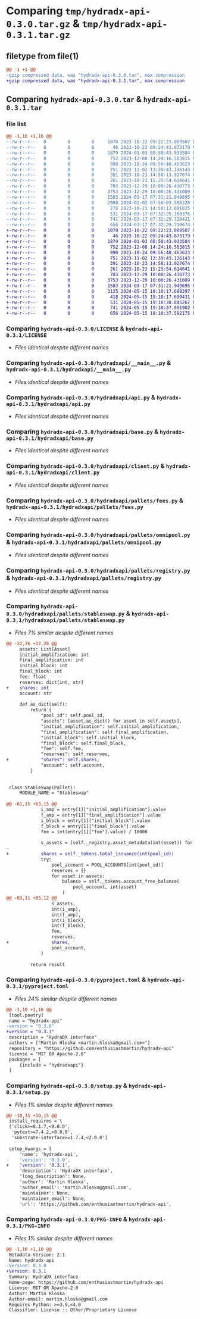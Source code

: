 # Comparing `tmp/hydradx-api-0.3.0.tar.gz` & `tmp/hydradx-api-0.3.1.tar.gz`

## filetype from file(1)

```diff
@@ -1 +1 @@
-gzip compressed data, was "hydradx-api-0.3.0.tar", max compression
+gzip compressed data, was "hydradx-api-0.3.1.tar", max compression
```

## Comparing `hydradx-api-0.3.0.tar` & `hydradx-api-0.3.1.tar`

### file list

```diff
@@ -1,16 +1,16 @@
--rw-r--r--   0        0        0     1070 2023-10-22 09:22:23.089507 hydradx-api-0.3.0/LICENSE
--rw-r--r--   0        0        0       46 2023-10-22 09:24:43.873179 hydradx-api-0.3.0/hydradxapi/__init__.py
--rw-r--r--   0        0        0     1879 2024-01-03 08:50:43.933584 hydradx-api-0.3.0/hydradxapi/__main__.py
--rw-r--r--   0        0        0      752 2023-12-08 14:24:16.503815 hydradx-api-0.3.0/hydradxapi/api.py
--rw-r--r--   0        0        0      990 2023-10-24 09:56:48.463623 hydradx-api-0.3.0/hydradxapi/base.py
--rw-r--r--   0        0        0      751 2023-11-02 13:39:43.136143 hydradx-api-0.3.0/hydradxapi/client.py
--rw-r--r--   0        0        0      391 2023-10-23 14:58:13.927674 hydradx-api-0.3.0/hydradxapi/pallets/__init__.py
--rw-r--r--   0        0        0      261 2023-10-23 15:25:54.614641 hydradx-api-0.3.0/hydradxapi/pallets/balances.py
--rw-r--r--   0        0        0      703 2023-12-29 10:00:26.430773 hydradx-api-0.3.0/hydradxapi/pallets/fees.py
--rw-r--r--   0        0        0     3753 2023-12-29 10:00:26.431089 hydradx-api-0.3.0/hydradxapi/pallets/omnipool.py
--rw-r--r--   0        0        0     1583 2024-03-17 07:31:21.949695 hydradx-api-0.3.0/hydradxapi/pallets/registry.py
--rw-r--r--   0        0        0     2988 2024-02-02 07:58:03.588328 hydradx-api-0.3.0/hydradxapi/pallets/stableswap.py
--rw-r--r--   0        0        0      278 2023-10-23 14:58:13.891025 hydradx-api-0.3.0/hydradxapi/pallets/tokens.py
--rw-r--r--   0        0        0      531 2024-03-17 07:32:25.168376 hydradx-api-0.3.0/pyproject.toml
--rw-r--r--   0        0        0      741 2024-03-17 07:32:29.719421 hydradx-api-0.3.0/setup.py
--rw-r--r--   0        0        0      656 2024-03-17 07:32:29.719674 hydradx-api-0.3.0/PKG-INFO
+-rw-r--r--   0        0        0     1070 2023-10-22 09:22:23.089507 hydradx-api-0.3.1/LICENSE
+-rw-r--r--   0        0        0       46 2023-10-22 09:24:43.873179 hydradx-api-0.3.1/hydradxapi/__init__.py
+-rw-r--r--   0        0        0     1879 2024-01-03 08:50:43.933584 hydradx-api-0.3.1/hydradxapi/__main__.py
+-rw-r--r--   0        0        0      752 2023-12-08 14:24:16.503815 hydradx-api-0.3.1/hydradxapi/api.py
+-rw-r--r--   0        0        0      990 2023-10-24 09:56:48.463623 hydradx-api-0.3.1/hydradxapi/base.py
+-rw-r--r--   0        0        0      751 2023-11-02 13:39:43.136143 hydradx-api-0.3.1/hydradxapi/client.py
+-rw-r--r--   0        0        0      391 2023-10-23 14:58:13.927674 hydradx-api-0.3.1/hydradxapi/pallets/__init__.py
+-rw-r--r--   0        0        0      261 2023-10-23 15:25:54.614641 hydradx-api-0.3.1/hydradxapi/pallets/balances.py
+-rw-r--r--   0        0        0      703 2023-12-29 10:00:26.430773 hydradx-api-0.3.1/hydradxapi/pallets/fees.py
+-rw-r--r--   0        0        0     3753 2023-12-29 10:00:26.431089 hydradx-api-0.3.1/hydradxapi/pallets/omnipool.py
+-rw-r--r--   0        0        0     1583 2024-03-17 07:31:21.949695 hydradx-api-0.3.1/hydradxapi/pallets/registry.py
+-rw-r--r--   0        0        0     3125 2024-05-15 19:10:17.698397 hydradx-api-0.3.1/hydradxapi/pallets/stableswap.py
+-rw-r--r--   0        0        0      418 2024-05-15 19:10:17.699431 hydradx-api-0.3.1/hydradxapi/pallets/tokens.py
+-rw-r--r--   0        0        0      531 2024-05-15 19:10:30.845267 hydradx-api-0.3.1/pyproject.toml
+-rw-r--r--   0        0        0      741 2024-05-15 19:10:37.591902 hydradx-api-0.3.1/setup.py
+-rw-r--r--   0        0        0      656 2024-05-15 19:10:37.592175 hydradx-api-0.3.1/PKG-INFO
```

### Comparing `hydradx-api-0.3.0/LICENSE` & `hydradx-api-0.3.1/LICENSE`

 * *Files identical despite different names*

### Comparing `hydradx-api-0.3.0/hydradxapi/__main__.py` & `hydradx-api-0.3.1/hydradxapi/__main__.py`

 * *Files identical despite different names*

### Comparing `hydradx-api-0.3.0/hydradxapi/api.py` & `hydradx-api-0.3.1/hydradxapi/api.py`

 * *Files identical despite different names*

### Comparing `hydradx-api-0.3.0/hydradxapi/base.py` & `hydradx-api-0.3.1/hydradxapi/base.py`

 * *Files identical despite different names*

### Comparing `hydradx-api-0.3.0/hydradxapi/client.py` & `hydradx-api-0.3.1/hydradxapi/client.py`

 * *Files identical despite different names*

### Comparing `hydradx-api-0.3.0/hydradxapi/pallets/fees.py` & `hydradx-api-0.3.1/hydradxapi/pallets/fees.py`

 * *Files identical despite different names*

### Comparing `hydradx-api-0.3.0/hydradxapi/pallets/omnipool.py` & `hydradx-api-0.3.1/hydradxapi/pallets/omnipool.py`

 * *Files identical despite different names*

### Comparing `hydradx-api-0.3.0/hydradxapi/pallets/registry.py` & `hydradx-api-0.3.1/hydradxapi/pallets/registry.py`

 * *Files identical despite different names*

### Comparing `hydradx-api-0.3.0/hydradxapi/pallets/stableswap.py` & `hydradx-api-0.3.1/hydradxapi/pallets/stableswap.py`

 * *Files 7% similar despite different names*

```diff
@@ -22,26 +22,28 @@
     assets: List[Asset]
     initial_amplification: int
     final_amplification: int
     initial_block: int
     final_block: int
     fee: float
     reserves: dict[int, str]
+    shares: int
     account: str
 
     def as_dict(self):
         return {
             "pool_id": self.pool_id,
             "assets": [asset.as_dict() for asset in self.assets],
             "initial_amplification": self.initial_amplification,
             "final_amplification": self.final_amplification,
             "initial_block": self.initial_block,
             "final_block": self.final_block,
             "fee": self.fee,
             "reserves": self.reserves,
+            "shares": self.shares,
             "account": self.account,
         }
 
 
 class StableSwap(Pallet):
     MODULE_NAME = "Stableswap"
 
@@ -61,15 +63,15 @@
             i_amp = entry[1]["initial_amplification"].value
             f_amp = entry[1]["final_amplification"].value
             i_block = entry[1]["initial_block"].value
             f_block = entry[1]["final_block"].value
             fee = int(entry[1]["fee"].value) / 10000
 
             s_assets = [self._registry.asset_metadata(int(asset)) for asset in assets]
-
+            shares = self._tokens.total_issuance(int(pool_id))
             try:
                 pool_account = POOL_ACCOUNTS[int(pool_id)]
                 reserves = {}
                 for asset in assets:
                     balance = self._tokens.account_free_balance(
                         pool_account, int(asset)
                     )
@@ -83,11 +85,12 @@
                 s_assets,
                 int(i_amp),
                 int(f_amp),
                 int(i_block),
                 int(f_block),
                 fee,
                 reserves,
+                shares,
                 pool_account,
             )
 
         return result
```

### Comparing `hydradx-api-0.3.0/pyproject.toml` & `hydradx-api-0.3.1/pyproject.toml`

 * *Files 24% similar despite different names*

```diff
@@ -1,10 +1,10 @@
 [tool.poetry]
 name = "hydradx-api"
-version = "0.3.0"
+version = "0.3.1"
 description = "HydraDX interface"
 authors = ["Martin Hloska <martin.hloska@gmail.com>"]
 repository = "https://github.com/enthusiastmartin/hydradx-api"
 license = "MIT OR Apache-2.0"
 packages = [
     {include = "hydradxapi"}
 ]
```

### Comparing `hydradx-api-0.3.0/setup.py` & `hydradx-api-0.3.1/setup.py`

 * *Files 1% similar despite different names*

```diff
@@ -10,15 +10,15 @@
 install_requires = \
 ['click>=8.1.7,<9.0.0',
  'pytest>=7.4.2,<8.0.0',
  'substrate-interface>=1.7.4,<2.0.0']
 
 setup_kwargs = {
     'name': 'hydradx-api',
-    'version': '0.3.0',
+    'version': '0.3.1',
     'description': 'HydraDX interface',
     'long_description': None,
     'author': 'Martin Hloska',
     'author_email': 'martin.hloska@gmail.com',
     'maintainer': None,
     'maintainer_email': None,
     'url': 'https://github.com/enthusiastmartin/hydradx-api',
```

### Comparing `hydradx-api-0.3.0/PKG-INFO` & `hydradx-api-0.3.1/PKG-INFO`

 * *Files 1% similar despite different names*

```diff
@@ -1,10 +1,10 @@
 Metadata-Version: 2.1
 Name: hydradx-api
-Version: 0.3.0
+Version: 0.3.1
 Summary: HydraDX interface
 Home-page: https://github.com/enthusiastmartin/hydradx-api
 License: MIT OR Apache-2.0
 Author: Martin Hloska
 Author-email: martin.hloska@gmail.com
 Requires-Python: >=3.9,<4.0
 Classifier: License :: Other/Proprietary License
```

